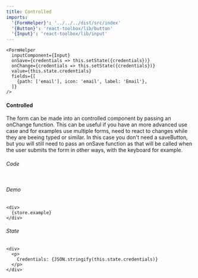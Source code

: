 ```yaml
---
title: Controlled
imports:
  '{FormHelper}': '../../../dist/src/index'
  '{Button}': 'react-toolbox/lib/button'
  '{Input}': 'react-toolbox/lib/input'
---
```

```store example
<FormHelper
  inputComponent={Input}
  onSave={credentials => this.setState({credentials})}
  onChange={credentials => this.setState({credentials})}
  value={this.state.credentials}
  fields={[
    {path: ['email'], icon: 'email', label: 'Email'},
  ]}
/>
```
#### Controlled
The form can be made into an controlled component by passing an
onChange function. This can be useful if you have an more advanced
use case and for examples use multiple forms, need to react to changes
while they are beeing typed or similar.
In this case you don't need a saveButton, but you will still need to
pass an onSave function as that will be called when the user submits
the form in other ways, with the keyboard for example.

###### Code
```stored example jsx
```

###### Demo
```render
<div>
  {store.example}
</div>
```

###### State
```render
<div>
  <p>
    Credentials: {JSON.stringify(this.state.credentials)}
  </p>
</div>
```
